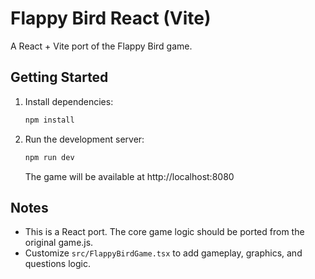 # Flappy Bird React (Vite)

A React + Vite port of the Flappy Bird game. 

## Getting Started

1. Install dependencies:
   ```bash
   npm install
   ```
2. Run the development server:
   ```bash
   npm run dev
   ```
   The game will be available at http://localhost:8080

## Notes
- This is a React port. The core game logic should be ported from the original game.js.
- Customize `src/FlappyBirdGame.tsx` to add gameplay, graphics, and questions logic.
